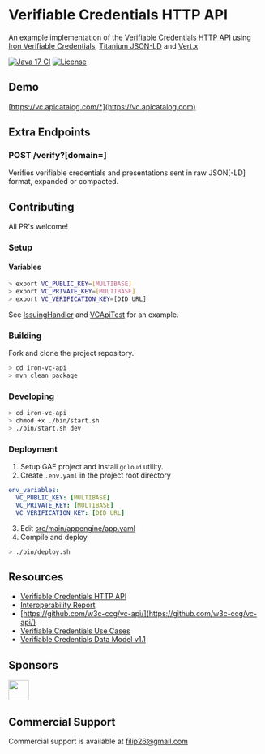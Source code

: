 # Verifiable Credentials HTTP API

An example implementation of the [Verifiable Credentials HTTP API](https://w3c-ccg.github.io/vc-api/) using [Iron Verifiable Credentials](https://github.com/filip26/iron-verifiable-credentials), [Titanium JSON-LD](https://github.com/filip26/titanium-json-ld) and [Vert.x](https://vertx.io/).

[![Java 17 CI](https://github.com/filip26/vc-http-api/actions/workflows/java17-build.yml/badge.svg)](https://github.com/filip26/vc-http-api/actions/workflows/java17-build.yml)
[![License](https://img.shields.io/badge/License-Apache%202.0-blue.svg)](https://opensource.org/licenses/Apache-2.0)


## Demo

[https://vc.apicatalog.com/*](https://vc.apicatalog.com)

## Extra Endpoints

### POST /verify?[domain=]
Verifies verifiable credentials and presentations sent in raw JSON[-LD] format, expanded or compacted.

## Contributing

All PR's welcome!

### Setup

#### Variables
```bash
> export VC_PUBLIC_KEY=[MULTIBASE]
> export VC_PRIVATE_KEY=[MULTIBASE]
> export VC_VERIFICATION_KEY=[DID URL]
```
See [IssuingHandler](https://github.com/filip26/iron-vc-api/blob/33004560eafb913ea812e7883d742acaea6da59f/src/main/java/com/apicatalog/vc/service/issuer/IssuingHandler.java#L32) and [VCApiTest](https://github.com/filip26/iron-vc-api/blob/33004560eafb913ea812e7883d742acaea6da59f/src/test/java/com/apicatalog/vc/service/VcApiTest.java#L40) for an example.

### Building

Fork and clone the project repository.

```bash
> cd iron-vc-api
> mvn clean package
```

### Developing

```bash
> cd iron-vc-api
> chmod +x ./bin/start.sh
> ./bin/start.sh dev
```

### Deployment

1. Setup GAE project and install `gcloud` utility. 
2. Create `.env.yaml` in the project root directory

```yaml
env_variables:
  VC_PUBLIC_KEY: [MULTIBASE]
  VC_PRIVATE_KEY: [MULTIBASE]
  VC_VERIFICATION_KEY: [DID URL]
```
3. Edit [src/main/appengine/app.yaml](https://github.com/filip26/iron-vc-api/blob/33004560eafb913ea812e7883d742acaea6da59f/src/main/appengine/app.yaml)
4. Compile and deploy
```bash
> ./bin/deploy.sh
```

## Resources
* [Verifiable Credentials HTTP API](https://w3c-ccg.github.io/vc-api/)
* [Interoperability Report](https://w3c-ccg.github.io/di-ed25519signature2020-test-suite/)
* [https://github.com/w3c-ccg/vc-api/](https://github.com/w3c-ccg/vc-api/)
* [Verifiable Credentials Use Cases](https://www.w3.org/TR/vc-use-cases/)
* [Verifiable Credentials Data Model v1.1](https://www.w3.org/TR/vc-data-model/)

## Sponsors

<a href="https://github.com/digitalbazaar">
  <img src="https://avatars.githubusercontent.com/u/167436?s=200&v=4" width="40" />
</a> 

## Commercial Support
Commercial support is available at filip26@gmail.com
